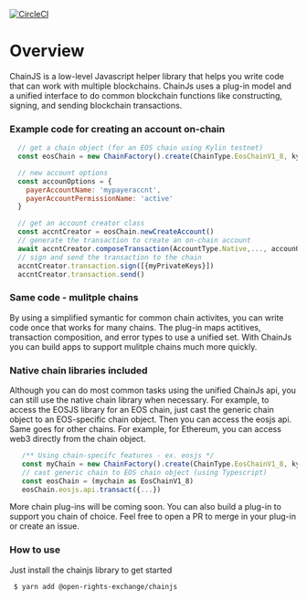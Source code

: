 [![CircleCI](https://circleci.com/gh/open-rights-exchange/chainjs.svg?style=svg)](https://circleci.com/gh/open-rights-exchange/chainjs)
# Overview

ChainJS is a low-level Javascript helper library that helps you write code that can work with multiple blockchains. ChainJs uses a plug-in model and a unified interface to do common blockchain functions like constructing, signing, and sending blockchain transactions.

### Example code for creating an account on-chain

```javascript
  // get a chain object (for an EOS chain using Kylin testnet)
  const eosChain = new ChainFactory().create(ChainType.EosChainV1_8, kylinEndpoints, chainSettings)

  // new account options
  const accounOptions = {
    payerAccountName: 'mypayeraccnt',
    payerAccountPermissionName: 'active'
  }

  // get an account creator class
  const accntCreator = eosChain.newCreateAccount()
  // generate the transaction to create an on-chain account
  await accntCreator.composeTransaction(AccountType.Native,..., accounOptions)
  // sign and send the transaction to the chain
  accntCreator.transaction.sign([{myPrivateKeys}])
  accntCreator.transaction.send()

```

### Same code - mulitple chains

By using a simplified symantic for common chain activites, you can write code once that works for many chains. The plug-in maps actitives, transaction composition, and error types to use a unified set. With ChainJs you can build apps to support mulitple chains much more quickly.

### Native chain libraries included 

Although you can do most common tasks using the unified ChainJs api, you can still use the native chain library when necessary. For example, to access the EOSJS library for an EOS chain, just cast the generic chain object to an EOS-specific chain object. Then you can access the eosjs api. Same goes for other chains. For example, for Ethereum, you can access web3 directly from the chain object. 

```javascript
   /** Using chain-specifc features - ex. eosjs */
   const myChain = new ChainFactory().create(ChainType.EosChainV1_8, kylinEndpoints, chainSettings)
   // cast generic chain to EOS chain object (using Typescript)
   const eosChain = (mychain as EosChainV1_8)
   eosChain.eosjs.api.transact({...})
```

More chain plug-ins will be coming soon. You can also build a plug-in to support you chain of choice. Feel free to open a PR to merge in your plug-in or create an issue.

### How to use 

Just install the chainjs library to get started
```bash
 $ yarn add @open-rights-exchange/chainjs
```

